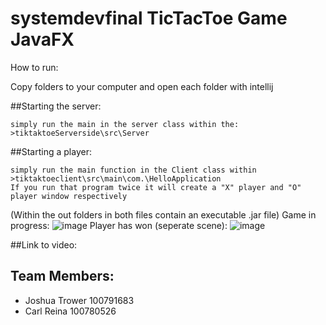 # systemdevfinal TicTacToe Game JavaFX
  How to run:
  
  Copy folders to your computer and open each folder with intellij
  
  ##Starting the server:
  
    simply run the main in the server class within the:
    >tiktaktoeServerside\src\Server
  ##Starting a player:
  
    simply run the main function in the Client class within
    >tiktaktoeclient\src\main\com.\HelloApplication
    If you run that program twice it will create a "X" player and "O" player window respectively
   
   (Within the out folders in both files contain an executable .jar file)
   Game in progress:
    ![image](https://user-images.githubusercontent.com/90279410/163098676-4bddebac-7837-4b13-8c8a-239eb70c2c8b.png)
   Player has won (seperate scene):
    ![image](https://user-images.githubusercontent.com/90279410/163098751-561ea63e-91e0-4cc6-89e5-e917a1b64fe4.png)
    
##Link to video:
>
## Team Members:
* Joshua Trower 100791683
* Carl Reina 100780526
